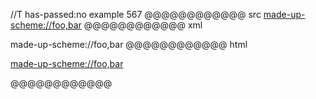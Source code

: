 //T has-passed:no
example 567
@@@@@@@@@@@@ src
<made-up-scheme://foo,bar>
@@@@@@@@@@@@ xml
<?xml version="1.0" encoding="UTF-8"?>
<!DOCTYPE document SYSTEM "CommonMark.dtd">
<document xmlns="http://commonmark.org/xml/1.0">
  <paragraph>
    <link destination="made-up-scheme://foo,bar" title="">
      <text>made-up-scheme://foo,bar</text>
    </link>
  </paragraph>
</document>
@@@@@@@@@@@@ html
<p><a href="made-up-scheme://foo,bar">made-up-scheme://foo,bar</a></p>
@@@@@@@@@@@@
